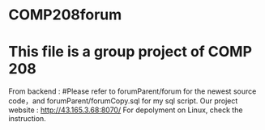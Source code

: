 # COMP208forum
# This file is a group project of COMP 208

From backend : 
#Please refer to forumParent/forum for the newest source code，and forumParent/forumCopy.sql for my sql script.
Our project website : http://43.165.3.68:8070/
For depolyment on Linux, check the instruction.
